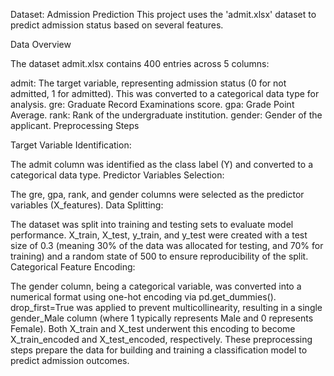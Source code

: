 Dataset: Admission Prediction
This project uses the 'admit.xlsx' dataset to predict admission status based on several features.

Data Overview

The dataset admit.xlsx contains 400 entries across 5 columns:

admit: The target variable, representing admission status (0 for not admitted, 1 for admitted). This was converted to a categorical data type for analysis.
gre: Graduate Record Examinations score.
gpa: Grade Point Average.
rank: Rank of the undergraduate institution.
gender: Gender of the applicant.
Preprocessing Steps

Target Variable Identification:

The admit column was identified as the class label (Y) and converted to a categorical data type.
Predictor Variables Selection:

The gre, gpa, rank, and gender columns were selected as the predictor variables (X_features).
Data Splitting:

The dataset was split into training and testing sets to evaluate model performance.
X_train, X_test, y_train, and y_test were created with a test size of 0.3 (meaning 30% of the data was allocated for testing, and 70% for training) and a random state of 500 to ensure reproducibility of the split.
Categorical Feature Encoding:

The gender column, being a categorical variable, was converted into a numerical format using one-hot encoding via pd.get_dummies().
drop_first=True was applied to prevent multicollinearity, resulting in a single gender_Male column (where 1 typically represents Male and 0 represents Female).
Both X_train and X_test underwent this encoding to become X_train_encoded and X_test_encoded, respectively.
These preprocessing steps prepare the data for building and training a classification model to predict admission outcomes.
